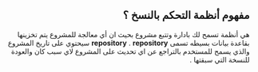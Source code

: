 ﻿
<div dir = rtl > 

## مفهوم أنظمة التحكم بالنسخ ؟

هي أنظمة تسمح لك بادارة وتتبع مشروع بحيث ان أي معالجة للمشروع يتم تخزينها بقاعدة بيانات بسيطه تسمى **repository** .
 **repository** سيحتوي على تاريخ المشروع والذي يسمح للمستخدم بالتراجع عن اي تحديث على المشروع لاي سبب كان والعودة للنسخة التي سبقتها .

</dir>
